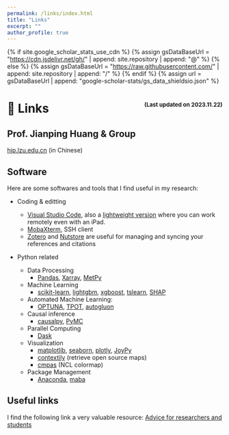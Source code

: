 ```yaml
---
permalink: /links/index.html
title: "Links"
excerpt: ""
author_profile: true
---
```


{% if site.google_scholar_stats_use_cdn %}
{% assign gsDataBaseUrl = "https://cdn.jsdelivr.net/gh/" | append: site.repository | append: "@" %}
{% else %}
{% assign gsDataBaseUrl = "https://raw.githubusercontent.com/" | append: site.repository | append: "/" %}
{% endif %}
{% assign url = gsDataBaseUrl | append: "google-scholar-stats/gs_data_shieldsio.json" %}

# 🔗 Links <span style="float:right"><font size=2>(Last updated on 2023.11.22)</font></span>

## Prof. Jianping Huang & Group

<a target="_blank" href="https://hjp.lzu.edu.cn/">hjp.lzu.edu.cn</a> (in Chinese)

## Software
Here are some softwares and tools that I find useful in my research:
- Coding & editting
  - [Visual Studio Code](https://code.visualstudio.com/), also a [lightweight version](https://vscode.dev/) where you can work remotely even with an iPad.
  - [MobaXterm](https://mobaxterm.mobatek.net/), SSH client
  - [Zotero](https://www.zotero.org/) and [Nutstore](https://www.jianguoyun.com/) are useful for managing and syncing your references and citations

- Python related
  - Data Processing
    - [Pandas](https://pandas.pydata.org/), [Xarray](https://docs.xarray.dev/en/stable/), [MetPy](https://unidata.github.io/MetPy/latest/index.html)
  - Machine Learning
    - [scikit-learn](https://scikit-learn.org/), [lightgbm](https://lightgbm.readthedocs.io/en/stable/), [xgboost](https://xgboost.readthedocs.io/en/stable/), [tslearn](https://tslearn.readthedocs.io/en/stable/), [SHAP](https://shap.readthedocs.io/en/latest/)
  - Automated Machine Learning:
    - [OPTUNA](https://optuna.org/), [TPOT](http://epistasislab.github.io/tpot/), [autogluon](https://auto.gluon.ai/stable/index.html)
  - Causal inference
    - [causalpy](https://causalpy.readthedocs.io/en/latest/), [PyMC](https://www.pymc.io/welcome.html)
  - Parallel Computing
    - [Dask](https://www.dask.org/)
  - Visualization
    - [matplotlib](https://matplotlib.org/), [seaborn](https://seaborn.pydata.org/), [plotly](https://plotly.com/), [JoyPy](https://github.com/leotac/joypy)
    - [contextily](https://contextily.readthedocs.io/en/latest/) (retrieve open source maps)
    - [cmpas](https://github.com/hhuangwx/cmaps) (NCL colormap)
  - Package Management
    - [Anaconda](https://docs.conda.io/en/latest/), [maba](https://mamba.readthedocs.io/en/latest/)

## Useful links
I find the following link a very valuable resource:
<a target="_blank" href="https://homes.cs.washington.edu/~mernst/advice/">Advice for researchers and students</a>